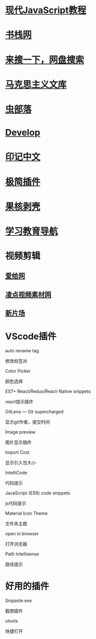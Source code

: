 # [现代JavaScript教程](https://zh.javascript.info/)

# [书栈网](https://www.bookstack.cn/)

# [来搜一下，网盘搜索](https://www.laisoyixia.com/)

# [马克思主义文库](https://www.marxists.org/chinese/index.html)

# [虫部落](https://www.chongbuluo.com/)

# [Develop](https://vercel.com/dashboard)

# [印记中文](https://docschina.org/)

# [极简插件](https://chrome.zzzmh.cn/#/index)

# [果核剥壳](https://chrome.zzzmh.cn/#/index)

# [学习教育导航](https://nav.guidebook.top/)

# 视频剪辑

## [爱给网](https://www.aigei.com/)

## [ 凌点视频素材网 ](https://www.aigei.com/)

## [新片场]( https://stock.xinpianchang.com/ )
# VScode插件

auto rename tag

修改标签对

 Color Picker 

颜色选择

 ES7+ React/Redux/React-Native snippets 

react提示插件

 GitLens — Git supercharged 

显示git作者，提交时间

 Image preview 

图片显示插件

 Import Cost 

显示引入包大小

 IntelliCode 

代码提示

 JavaScript (ES6) code snippets 

js代码提示

 Material Icon Theme

文件夹主题

 open in browser

打开浏览器

 Path Intellisense 

路径提示



# 好用的插件

Snipaste.exe 

截图插件

utools

快捷打开